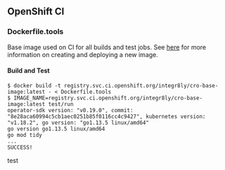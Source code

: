 ## OpenShift CI

### Dockerfile.tools

Base image used on CI for all builds and test jobs. See [here](https://github.com/integr8ly/ci-cd/blob/master/openshift-ci/README.md) for more information on creating and deploying a new image.

#### Build and Test

```
$ docker build -t registry.svc.ci.openshift.org/integr8ly/cro-base-image:latest - < Dockerfile.tools
$ IMAGE_NAME=registry.svc.ci.openshift.org/integr8ly/cro-base-image:latest test/run 
operator-sdk version: "v0.19.0", commit: "8e28aca60994c5cb1aec0251b85f0116cc4c9427", kubernetes version: "v1.18.2", go version: "go1.13.5 linux/amd64"
go version go1.13.5 linux/amd64
go mod tidy
...
SUCCESS!
```

test